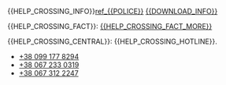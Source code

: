 {{HELP_CROSSING_INFO}}[ref\_{{POLICE}}](https://www.police.hu/index.php/hu/hirek-es-informaciok/hatarinfo###3/18/2022) [{{DOWNLOAD_INFO}}](https://tcn.hu/wp-content/uploads/2022/03/TCN_ukrajnai_menekult_tajekoztato_V3_text_A4.pdf)

{{HELP_CROSSING_FACT}}: [{{HELP_CROSSING_FACT_MORE}}](https://bnt.eu/bnt-news/help-guide-for-ukrainians/)

{{HELP_CROSSING_CENTRAL}}: {{HELP_CROSSING_HOTLINE}}.

- [+38 099 177 8294](tel:+380991778294)
- [+38 067 233 0319](tel:+380672330319)
- [+38 067 312 2247](tel:+380673122247)
